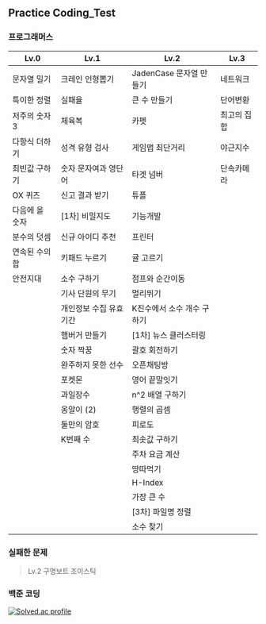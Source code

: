 ## Practice Coding_Test

### 프로그래머스

| **Lv.0**       | **Lv.1**               | **Lv.2**                   | **Lv.3**    |
| -------------- | ---------------------- | -------------------------- | ----------- |
| 문자열 밀기    | 크레인 인형뽑기        | JadenCase 문자열 만들기    | 네트워크    |
| 특이한 정렬    | 실패율                 | 큰 수 만들기               | 단어변환    |
| 저주의 숫자 3  | 체육복                 | 카펫                       | 최고의 집합 |
| 다항식 더하기  | 성격 유형 검사         | 게임맵 최단거리            | 야근지수    |
| 최빈값 구하기  | 숫자 문자여과 영단어   | 타겟 넘버                  | 단속카메라  |
| OX 퀴즈        | 신고 결과 받기         | 튜플                       |             |
| 다음에 올 숫자 | [1차] 비밀지도         | 기능개발                   |             |
| 분수의 덧셈    | 신규 아이디 추천       | 프린터                     |             |
| 연속된 수의 합 | 키패드 누르기          | 귤 고르기                  |             |
| 안전지대       | 소수 구하기            | 점프와 순간이동            |             |
|                | 기사 단원의 무기       | 멀리뛰기                   |             |
|                | 개인정보 수집 유효기간 | K진수에서 소수 개수 구하기 |             |
|                | 햄버거 만들기          | [1차] 뉴스 클러스터링      |             |
|                | 숫자 짝꿍              | 괄호 회전하기              |             |
|                | 완주하지 못한 선수     | 오픈채팅방                 |             |
|                | 포켓몬                 | 영어 끝말잇기              |             |
|                | 과일장수               | n^2 배열 구하기            |             |
|                | 옹알이 (2)             | 행렬의 곱셈                |             |
|                | 둘만의 암호            | 피로도                     |             |
|                | K번째 수               | 최솟값 구하기              |             |
|                |                        | 주차 요금 계산             |             |
|                |                        | 땅따먹기                   |             |
|                |                        | H-Index                    |             |
|                |                        | 가장 큰 수                 |             |
|                |                        | [3차] 파일명 정렬          |             |
|                |                        | 소수 찾기                  |             |

### 실패한 문제

> Lv.2 구명보트 조이스틱

### 백준 코딩

[![Solved.ac
profile](http://mazassumnida.wtf/api/v2/generate_badge?boj=eodrmfdl1004)](https://solved.ac/eodrmfdl1004)
